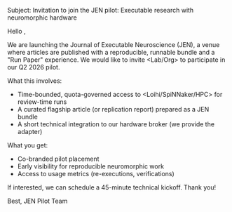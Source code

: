Subject: Invitation to join the JEN pilot: Executable research with neuromorphic hardware

Hello <Name>,

We are launching the Journal of Executable Neuroscience (JEN), a venue where articles are published with a reproducible, runnable bundle and a "Run Paper" experience. We would like to invite <Lab/Org> to participate in our Q2 2026 pilot.

What this involves:
- Time-bounded, quota-governed access to <Loihi/SpiNNaker/HPC> for review-time runs
- A curated flagship article (or replication report) prepared as a JEN bundle
- A short technical integration to our hardware broker (we provide the adapter)

What you get:
- Co-branded pilot placement
- Early visibility for reproducible neuromorphic work
- Access to usage metrics (re-executions, verifications)

If interested, we can schedule a 45-minute technical kickoff. Thank you!

Best,
JEN Pilot Team
